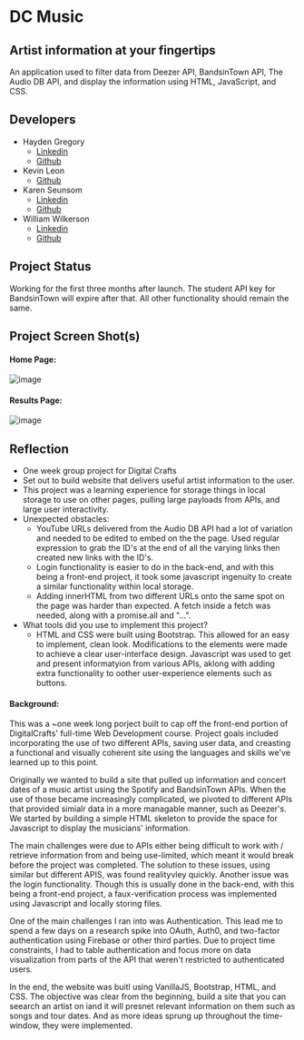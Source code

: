 # DC Music

## Artist information at your fingertips


An application used to filter data from Deezer API, BandsinTown API, The Audio DB API, and display the information using HTML, JavaScript, and CSS.

## Developers
 - Hayden Gregory
    - <a href="https://www.linkedin.com/in/hayden-gregory-55b960a5?lipi=urn%3Ali%3Apage%3Ad_flagship3_profile_view_base_contact_details%3BccJaD5ANR2uWfbiN00YZqg%3D%3D"> Linkedin </a>
    - <a href="https://github.com/HaydenGregory">Github</a>
 - Kevin Leon
    - <a href="https://github.com/kevinleon01">Github</a>
 - Karen Seunsom
    - <a href="https://www.linkedin.com/in/rasinie-seunsom/"> Linkedin </a>
    - <a href="https://github.com/karenseunsom">Github</a>
 - William Wilkerson
    - <a href="https://www.linkedin.com/in/willie-wilkerson-337675202/"> Linkedin </a>
    - <a href="https://github.com/williewilkerson27">Github</a>

## Project Status
Working for the first three months after launch. The student API key for BandsinTown will expire after that. All other functionality should remain the same.

## Project Screen Shot(s)

#### Home Page:   

![image](https://user-images.githubusercontent.com/84730187/125695272-b5cfa579-c581-4a0e-a377-fc86c2a1e3a1.png)
#### Results Page:

![image](https://user-images.githubusercontent.com/84730187/125696593-9a87a804-b7ed-478a-ac35-5906514094bd.png)

## Reflection

  - One week group project for Digital Crafts
  - Set out to build website that delivers useful artist information to the user.
  - This project was a learning experience for storage things in local storage to use on other pages, pulling large payloads from APIs, and large user interactivity.
  - Unexpected obstacles:
    - YouTube URLs delivered from the Audio DB API had a lot of variation and needed to be edited to embed on the the page. Used regular expression to grab the ID's at the end of all the varying links then created new links with the ID's.
    - Login functionality is easier to do in the back-end, and with this being a front-end project, it took some javascript ingenuity to create a similar functionality within local storage. 
    - Adding innerHTML from two different URLs onto the same spot on the page was harder than expected. A fetch inside a fetch was needed, along with a promise.all and "...".
  - What tools did you use to implement this project?
      - HTML and CSS were built using Bootstrap. This allowed for an easy to implement, clean look. Modifications to the elements were made to achieve a clear user-interface design. Javascript was used to get and present informatyion from various APIs, aklong with adding extra functionality to oother user-experience elements such as buttons.    

#### Background:  

This was a ~one week long porject built to cap off the front-end portion of DigitalCrafts' full-time Web Development course. Project goals included incorporating the use of two different APIs, saving user data, and creasting a functional and visually coherent site using the languages and skills we've learned up to this point.

Originally we wanted to build a site that pulled up information and concert dates of a music artist using the Spotify and BandsinTown APIs. When the use of those became increasingly complicated, we pivoted to different APIs that provided simialr data in a more managable manner, such as Deezer's. We started by building a simple HTML skeleton to provide the space for Javascript to display the musicians' information.

The main challenges were due to APIs either being difficult to work with / retrieve information from and being use-limited, which meant it would break before the project was completed. The solution to these issues, using similar but different APIS, was found realityvley quickly. Another issue was the login functionality. Though this is usually done in the back-end, with this being a front-end project, a faux-verification process was implemented using Javascript and locally storing files.  

One of the main challenges I ran into was Authentication. This lead me to spend a few days on a research spike into OAuth, Auth0, and two-factor authentication using Firebase or other third parties. Due to project time constraints, I had to table authentication and focus more on data visualization from parts of the API that weren't restricted to authenticated users.

In the end, the website was buitl using VanillaJS, Bootstrap, HTML, and CSS. The objective was clear from the beginning, build a site that you can seearch an artist on iand it will presnet relevant information on them such as songs and tour dates. And as more ideas sprung up throughout the time-window, they were implemented. 
